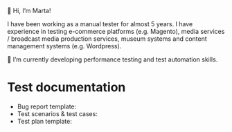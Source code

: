 👋 Hi, I’m Marta!

I have been working as a manual tester for almost 5 years. I have experience in testing e-commerce platforms (e.g. Magento), media services / broadcast media production services, museum systems and content management systems (e.g. Wordpress).

🌱 I’m currently developing performance testing and test automation skills.

<!---
mz-bukala/mz-bukala is a ✨ special ✨ repository because its `README.md` (this file) appears on your GitHub profile.
You can click the Preview link to take a look at your changes.
--->
# **Test documentation**
- Bug report template:
- Test scenarios & test cases:
- Test plan template:
